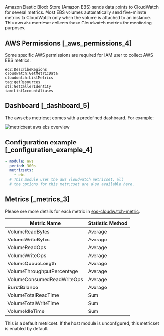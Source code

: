Amazon Elastic Block Store (Amazon EBS) sends data points to CloudWatch for several metrics. Most EBS volumes automatically send five-minute metrics to CloudWatch only when the volume is attached to an instance. This aws `ebs` metricset collects these Cloudwatch metrics for monitoring purposes.


## AWS Permissions [_aws_permissions_4]

Some specific AWS permissions are required for IAM user to collect AWS EBS metrics.

```
ec2:DescribeRegions
cloudwatch:GetMetricData
cloudwatch:ListMetrics
tag:getResources
sts:GetCallerIdentity
iam:ListAccountAliases
```


## Dashboard [_dashboard_5]

The aws ebs metricset comes with a predefined dashboard. For example:

![metricbeat aws ebs overview](images/metricbeat-aws-ebs-overview.png)


## Configuration example [_configuration_example_4]

```yaml
- module: aws
  period: 300s
  metricsets:
    - ebs
  # This module uses the aws cloudwatch metricset, all
  # the options for this metricset are also available here.
```


## Metrics [_metrics_3]

Please see more details for each metric in [ebs-cloudwatch-metric](https://docs.aws.amazon.com/AWSEC2/latest/UserGuide/using_cloudwatch_ebs.html).

| Metric Name | Statistic Method |
| --- | --- |
| VolumeReadBytes | Average |
| VolumeWriteBytes | Average |
| VolumeReadOps | Average |
| VolumeWriteOps | Average |
| VolumeQueueLength | Average |
| VolumeThroughputPercentage | Average |
| VolumeConsumedReadWriteOps | Average |
| BurstBalance | Average |
| VolumeTotalReadTime | Sum |
| VolumeTotalWriteTime | Sum |
| VolumeIdleTime | Sum |

This is a default metricset. If the host module is unconfigured, this metricset is enabled by default.
